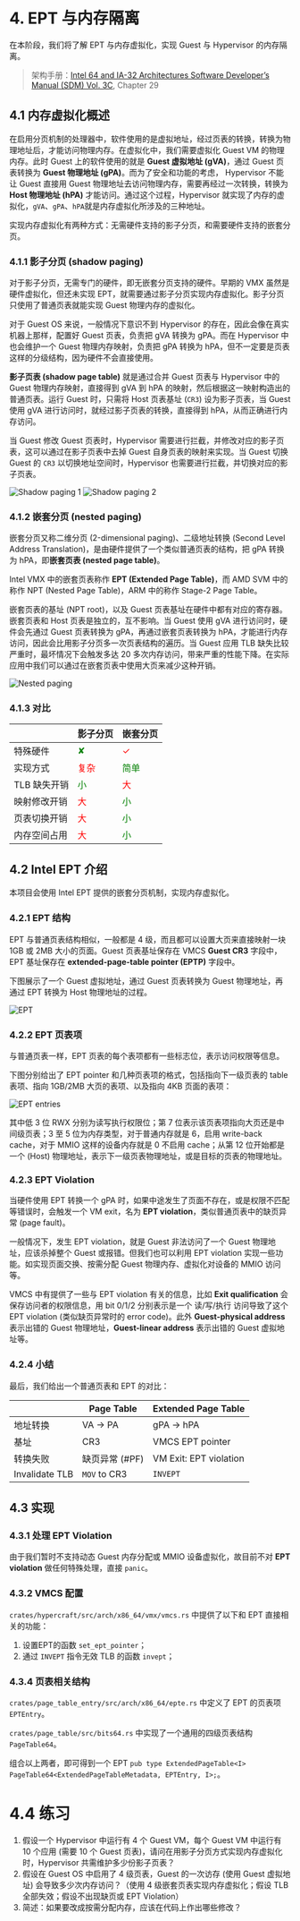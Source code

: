 # 4. EPT 与内存隔离

在本阶段，我们将了解 EPT 与内存虚拟化，实现 Guest 与 Hypervisor 的内存隔离。

> 架构手册：[Intel 64 and IA-32 Architectures Software Developer’s Manual (SDM) Vol. 3C](https://cdrdv2.intel.com/v1/dl/getContent/671447), Chapter 29

## 4.1 内存虚拟化概述

在启用分页机制的处理器中，软件使用的是虚拟地址，经过页表的转换，转换为物理地址后，才能访问物理内存。在虚拟化中，我们需要虚拟化 Guest VM 的物理内存。此时 Guest 上的软件使用的就是 **Guest 虚拟地址 (gVA)**，通过 Guest 页表转换为 **Guest 物理地址 (gPA)**。而为了安全和功能的考虑， Hypervisor 不能让 Guest 直接用 Guest 物理地址去访问物理内存，需要再经过一次转换，转换为 **Host 物理地址 (hPA)** 才能访问。通过这个过程，Hypervisor 就实现了内存的虚拟化，`gVA`、`gPA`、`hPA`就是内存虚拟化所涉及的三种地址。

实现内存虚拟化有两种方式：无需硬件支持的影子分页，和需要硬件支持的嵌套分页。

### 4.1.1 影子分页 (shadow paging)

对于影子分页，无需专门的硬件，即无嵌套分页支持的硬件。早期的 VMX 虽然是硬件虚拟化，但还未实现 EPT，就需要通过影子分页实现内存虚拟化。影子分页只使用了普通页表就能实现 Guest 物理内存的虚拟化。

对于 Guest OS 来说，一般情况下意识不到 Hypervisor 的存在，因此会像在真实机器上那样，配置好 Guest 页表，负责把 gVA 转换为 gPA。而在 Hypervisor 中也会维护一个 Guest 物理内存映射，负责把 gPA 转换为 hPA，但不一定要是页表这样的分级结构，因为硬件不会直接使用。

**影子页表 (shadow page table)** 就是通过合并 Guest 页表与 Hypervisor 中的 Guest 物理内存映射，直接得到 gVA 到 hPA 的映射，然后根据这一映射构造出的普通页表。运行 Guest 时，只需将 Host 页表基址 (`CR3`) 设为影子页表，当 Guest 使用 gVA 进行访问时，就经过影子页表的转换，直接得到 hPA，从而正确进行内存访问。

当 Guest 修改 Guest 页表时，Hypervisor 需要进行拦截，并修改对应的影子页表，这可以通过在影子页表中去掉 Guest 自身页表的映射来实现。当 Guest 切换 Guest 的 `CR3` 以切换地址空间时，Hypervisor 也需要进行拦截，并切换对应的影子页表。

![Shadow paging 1](figures/4-shadow1.svg)
![Shadow paging 2](figures/4-shadow2.svg)

### 4.1.2 嵌套分页 (nested paging)

嵌套分页又称二维分页 (2-dimensional paging)、二级地址转换 (Second Level Address Translation)，是由硬件提供了一个类似普通页表的结构，把 gPA 转换为 hPA，即**嵌套页表 (nested page table)**。

Intel VMX 中的嵌套页表称作 **EPT (Extended Page Table)**，而 AMD SVM 中的称作 NPT (Nested Page Table)，ARM 中的称作 Stage-2 Page Table。

嵌套页表的基址 (NPT root)，以及 Guest 页表基址在硬件中都有对应的寄存器。嵌套页表和 Host 页表是独立的，互不影响。当 Guest 使用 gVA 进行访问时，硬件会先通过 Guest 页表转换为 gPA，再通过嵌套页表转换为 hPA，才能进行内存访问，因此会比用影子分页多一次页表结构的遍历。当 Guest 应用 TLB 缺失比较严重时，最坏情况下会触发多达 20 多次内存访问，带来严重的性能下降。在实际应用中我们可以通过在嵌套页表中使用大页来减少这种开销。

![Nested paging](figures/4-nested.svg)

### 4.1.3 对比

|| 影子分页 | 嵌套分页 |
|-|-|-|
| 特殊硬件      | <span style="color:green">✘</span> | <span style="color:red">✓</span> |
| 实现方式      | <span style="color:red">复杂</span> | <span style="color:green">简单</span> |
| TLB 缺失开销  | <span style="color:green">小</span> | <span style="color:red">大</span> |
| 映射修改开销  | <span style="color:red">大</span> | <span style="color:green">小</span> |
| 页表切换开销  | <span style="color:red">大</span> | <span style="color:green">小</span> |
| 内存空间占用  | <span style="color:red">大</span> | <span style="color:green">小</span> |

## 4.2 Intel EPT 介绍

本项目会使用 Intel EPT 提供的嵌套分页机制，实现内存虚拟化。

### 4.2.1 EPT 结构

EPT 与普通页表结构相似，一般都是 4 级，而且都可以设置大页来直接映射一块 1GB 或 2MB 大小的页面。Guest 页表基址保存在 VMCS **Guest CR3** 字段中，EPT 基址保存在 **extended-page-table pointer (EPTP)** 字段中。

下图展示了一个 Guest 虚拟地址，通过 Guest 页表转换为 Guest 物理地址，再通过 EPT 转换为 Host 物理地址的过程。

![EPT](figures/4-ept.svg)

### 4.2.2 EPT 页表项

与普通页表一样，EPT 页表的每个表项都有一些标志位，表示访问权限等信息。

下图分别给出了 EPT pointer 和几种页表项的格式，包括指向下一级页表的 table 表项、指向 1GB/2MB 大页的表项、以及指向 4KB 页面的表项：

![EPT entries](figures/4-ept-entries.svg)

其中低 3 位 RWX 分别为读写执行权限位；第 7 位表示该页表项指向大页还是中间级页表；3 至 5 位为内存类型，对于普通内存就是 6，启用 write-back cache，对于 MMIO 这样的设备内存就是 0 不启用 cache；从第 12 位开始都是一个 (Host) 物理地址，表示下一级页表物理地址，或是目标的页表的物理地址。

### 4.2.3 EPT Violation

当硬件使用 EPT 转换一个 gPA 时，如果中途发生了页面不存在，或是权限不匹配等错误时，会触发一个 VM exit，名为 **EPT violation**，类似普通页表中的缺页异常 (page fault)。

一般情况下，发生 EPT violation，就是 Guest 非法访问了一个 Guest 物理地址，应该杀掉整个 Guest 或报错。但我们也可以利用 EPT violation 实现一些功能。如实现页面交换、按需分配 Guest 物理内存、虚拟化对设备的 MMIO 访问等。

VMCS 中有提供了一些与 EPT violation 有关的信息，比如 **Exit qualification** 会保存访问者的权限信息，用 bit 0/1/2 分别表示是一个 读/写/执行 访问导致了这个 EPT violation (类似缺页异常时的 error code)。此外 **Guest-physical address** 表示出错的 Guest 物理地址，**Guest-linear address** 表示出错的 Guest 虚拟地址等。

### 4.2.4 小结

最后，我们给出一个普通页表和 EPT 的对比：

|| Page Table | Extended Page Table |
|-|-|-|
| 地址转换  | VA → PA | gPA → hPA |
| 基址 | CR3 | VMCS EPT pointer |
| 转换失败 | 缺页异常 (#PF) | VM Exit: EPT violation |
| Invalidate TLB | `MOV` to CR3 | `INVEPT` |

## 4.3 实现

### 4.3.1 处理 EPT Violation

由于我们暂时不支持动态 Guest 内存分配或 MMIO 设备虚拟化，故目前不对 **EPT violation** 做任何特殊处理，直接 `panic`。

### 4.3.2 VMCS 配置

`crates/hypercraft/src/arch/x86_64/vmx/vmcs.rs` 中提供了以下和 EPT 直接相关的功能：

1. 设置EPT的函数 `set_ept_pointer`；
2. 通过 `INVEPT` 指令无效 TLB 的函数 `invept`；

### 4.3.4 页表相关结构

`crates/page_table_entry/src/arch/x86_64/epte.rs` 中定义了 EPT 的页表项 `EPTEntry`。

`crates/page_table/src/bits64.rs` 中实现了一个通用的四级页表结构 `PageTable64`。

组合以上两者，即可得到一个 EPT `pub type ExtendedPageTable<I> PageTable64<ExtendedPageTableMetadata, EPTEntry, I>;`。

# 4.4 练习

1. 假设一个 Hypervisor 中运行有 4 个 Guest VM，每个 Guest VM 中运行有 10 个应用 (需要 10 个 Guest 页表)，请问在用影子分页方式实现内存虚拟化时，Hypervisor 共需维护多少份影子页表？
2. 假设在 Guest OS 中启用了 4 级页表，Guest 的一次访存 (使用 Guest 虚拟地址) 会导致多少次内存访问？（使用 4 级嵌套页表实现内存虚拟化；假设 TLB 全部失效；假设不出现缺页或 EPT Violation）
3. 简述：如果要改成按需分配内存，应该在代码上作出哪些修改？
